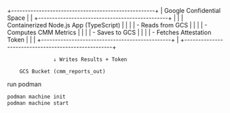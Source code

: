 +----------------------------------------------------+
| Google Confidential Space |
| +-----------------------------------------------+ |
| | Containerized Node.js App (TypeScript) | |
| | - Reads from GCS | |
| | - Computes CMM Metrics | |
| | - Saves to GCS | |
| | - Fetches Attestation Token | |
| +-----------------------------------------------+ |
+----------------------------------------------------+

                   ↓ Writes Results + Token

        GCS Bucket (cmm_reports_out)

run podman

```bash
podman machine init
podman machine start
```
